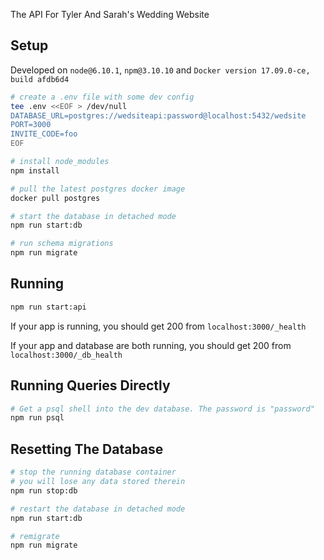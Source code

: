 The API For Tyler And Sarah's Wedding Website

## Setup

Developed on `node@6.10.1`, `npm@3.10.10` and `Docker version 17.09.0-ce, build afdb6d4`

```bash
# create a .env file with some dev config
tee .env <<EOF > /dev/null
DATABASE_URL=postgres://wedsiteapi:password@localhost:5432/wedsite
PORT=3000
INVITE_CODE=foo
EOF

# install node_modules
npm install

# pull the latest postgres docker image
docker pull postgres

# start the database in detached mode
npm run start:db

# run schema migrations
npm run migrate
```

## Running

```bash
npm run start:api
```

If your app is running, you should get 200 from `localhost:3000/_health`

If your app and database are both running, you should get 200 from `localhost:3000/_db_health`

## Running Queries Directly

```bash
# Get a psql shell into the dev database. The password is "password"
npm run psql
```

## Resetting The Database

```bash
# stop the running database container
# you will lose any data stored therein
npm run stop:db

# restart the database in detached mode
npm run start:db

# remigrate
npm run migrate
```
